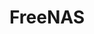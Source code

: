 ---
blog: https://ixsystems.com/blog
codehost: https://github.com/freenas
facebook: http://facebook.com/freenascommunity
linkedin: http://linkedin.com/company/ixsystems
logohandle: freenas
sort: freenas
title: FreeNAS
twitter: https://x.com/freenas
website: https://www.freenas.org/
youtube: http://youtube.com/user/freenasteam?sub_confirmation=1
---